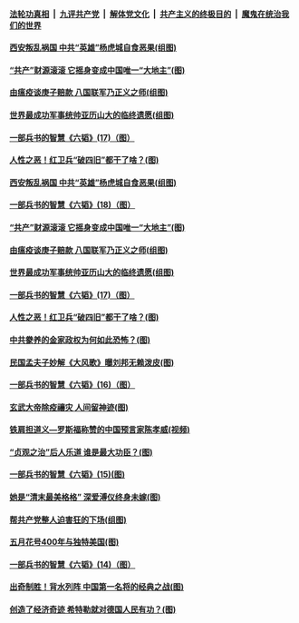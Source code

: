 

####  [法轮功真相](../../../../basic/blob/master/README.md?t=05111301) &nbsp;|&nbsp; [九评共产党](../../../../9ping.md/blob/master/README.md?t=05111301) &nbsp;|&nbsp; [解体党文化](../../../../jtdwh.md/blob/master/README.md?t=05111301)  &nbsp;|&nbsp; [共产主义的终极目的](../../../../gczydzjmd.md/blob/master/README.md?t=05111301) &nbsp;|&nbsp; [魔鬼在统治我们的世界](../../../../mgztzwmdsj.md/blob/master/README.md?t=05111301) 

#### [西安叛乱祸国 中共“英雄”杨虎城自食恶果(组图)](../pages/p6/932214.md?t=05111301) 

#### [“共产”财源滚滚 它摇身变成中国唯一“大地主”(图)](../pages/p6/932744.md?t=05111301) 

#### [由瘟疫谈庚子赔款 八国联军乃正义之师(组图)](../pages/p6/932634.md?t=05111301) 

#### [世界最成功军事统帅亚历山大的临终遗愿(组图)](../pages/p6/932097.md?t=05111301) 

#### [一部兵书的智慧《六韬》(17)（图）](../pages/p6/931030.md?t=05111301) 

#### [人性之恶！红卫兵“破四旧”都干了啥？(图)](../pages/p6/930975.md?t=05111301) 

#### [西安叛乱祸国 中共“英雄”杨虎城自食恶果(组图)](../pages/p6/932214.md?t=05111301) 

#### [一部兵书的智慧《六韬》(18)（图）](../pages/p6/931032.md?t=05111301) 

#### [“共产”财源滚滚 它摇身变成中国唯一“大地主”(图)](../pages/p6/932744.md?t=05111301) 

#### [由瘟疫谈庚子赔款 八国联军乃正义之师(组图)](../pages/p6/932634.md?t=05111301) 

#### [世界最成功军事统帅亚历山大的临终遗愿(组图)](../pages/p6/932097.md?t=05111301) 

#### [一部兵书的智慧《六韬》(17)（图）](../pages/p6/931030.md?t=05111301) 

#### [人性之恶！红卫兵“破四旧”都干了啥？(图)](../pages/p6/930975.md?t=05111301) 

#### [中共豢养的金家政权为何如此恐怖？(图)](../pages/p6/931878.md?t=05111301) 

#### [民国孟夫子妙解《大风歌》曝刘邦无赖泼皮(图)](../pages/p6/932094.md?t=05111301) 

#### [一部兵书的智慧《六韬》(16)（图）](../pages/p6/930904.md?t=05111301) 

#### [玄武大帝除疫禳灾 人间留神迹(图)](../pages/p6/931875.md?t=05111301) 

#### [铁肩担道义—罗斯福称赞的中国预言家陈孝威(视频)](../pages/p6/931689.md?t=05111301) 

#### [“贞观之治”后人乐道 谁是最大功臣？(图)](../pages/p6/930981.md?t=05111301) 

#### [一部兵书的智慧《六韬》(15)(图)](../pages/p6/931100.md?t=05111301) 

#### [她是“清末最美格格” 深爱溥仪终身未嫁(图)](../pages/p6/930980.md?t=05111301) 

#### [帮共产党整人迫害狂的下场(组图)](../pages/p6/931686.md?t=05111301) 

#### [五月花号400年与独特美国(图)](../pages/p6/932131.md?t=05111301) 

#### [一部兵书的智慧《六韬》(14)（图）](../pages/p6/930908.md?t=05111301) 

#### [出奇制胜！背水列阵 中国第一名将的经典之战(图)](../pages/p6/930916.md?t=05111301) 

#### [创造了经济奇迹 希特勒就对德国人民有功？(图)](../pages/p6/931904.md?t=05111301) 

